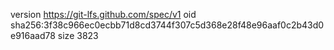 version https://git-lfs.github.com/spec/v1
oid sha256:3f38c966ec0ecbb71d8cd3744f307c5d368e28f48e96aaf0c2b43d0e916aad78
size 3823

